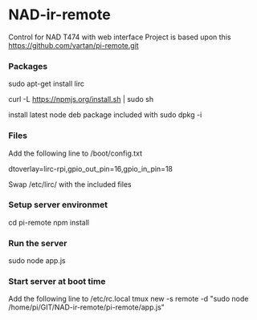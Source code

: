 # NAD-ir-remote
Control for NAD T474 with web interface
Project is based upon this https://github.com/vartan/pi-remote.git



### Packages
sudo apt-get install lirc

curl -L https://npmjs.org/install.sh | sudo sh

install latest node deb package included with sudo dpkg -i

### Files
Add the following line to /boot/config.txt

dtoverlay=lirc-rpi,gpio_out_pin=16,gpio_in_pin=18


Swap /etc/lirc/ with the included files

### Setup server environmet
cd pi-remote
npm install

### Run the server
sudo node app.js

### Start server at boot time
Add the following line to /etc/rc.local
tmux new -s remote -d "sudo node /home/pi/GIT/NAD-ir-remote/pi-remote/app.js"
